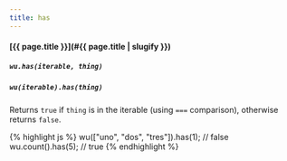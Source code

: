 ```yaml
---
title: has
---
```

#### [{{ page.title }}](#{{ page.title | slugify }})
##### `wu.has(iterable, thing)`
##### `wu(iterable).has(thing)`

Returns `true` if `thing` is in the iterable (using `===` comparison), otherwise
returns `false`.

{% highlight js %}
wu(["uno", "dos", "tres"]).has(1);
// false
wu.count().has(5);
// true
{% endhighlight %}
